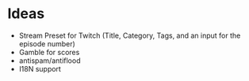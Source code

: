 # Ideas
* Stream Preset for Twitch (Title, Category, Tags, and an input for the episode number)
* Gamble for scores
* antispam/antiflood
* I18N support